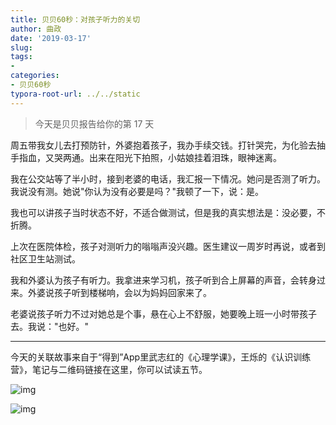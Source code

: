 ```yaml
---
title: 贝贝60秒：对孩子听力的关切
author: 曲政
date: '2019-03-17'
slug: 
tags:
- 
categories:
- 贝贝60秒
typora-root-url: ../../static
---
```


>   今天是贝贝报告给你的第 17 天



周五带我女儿去打预防针，外婆抱着孩子，我办手续交钱。打针哭完，为化验去抽手指血，又哭两通。出来在阳光下拍照，小姑娘挂着泪珠，眼神迷离。



我在公交站等了半小时，接到老婆的电话，我汇报一下情况。她问是否测了听力。我说没有测。她说"你认为没有必要是吗？"我顿了一下，说：是。



我也可以讲孩子当时状态不好，不适合做测试，但是我的真实想法是：没必要，不折腾。



上次在医院体检，孩子对测听力的嗡嗡声没兴趣。医生建议一周岁时再说，或者到社区卫生站测试。



我和外婆认为孩子有听力。我拿进来学习机，孩子听到合上屏幕的声音，会转身过来。外婆说孩子听到楼梯响，会以为妈妈回家来了。



老婆说孩子听力不过对她总是个事，悬在心上不舒服，她要晚上班一小时带孩子去。我说："也好。"



------



今天的关联故事来自于“得到”App里武志红的《心理学课》，王烁的《认识训练营》，笔记与二维码链接在这里，你可以试读五节。



![img](/images/2019-03-17-%E8%B4%9D%E8%B4%9D60%E7%A7%92%EF%BC%9A%E5%AF%B9%E5%AD%A9%E5%AD%90%E5%90%AC%E5%8A%9B%E7%9A%84%E5%85%B3%E5%88%87/640-20200416162531592.jpeg)



![img](/images/2019-03-17-%E8%B4%9D%E8%B4%9D60%E7%A7%92%EF%BC%9A%E5%AF%B9%E5%AD%A9%E5%AD%90%E5%90%AC%E5%8A%9B%E7%9A%84%E5%85%B3%E5%88%87/640-20200416162531568.jpeg)


